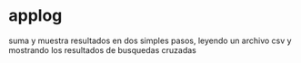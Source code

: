 # applog
suma y muestra resultados en dos simples pasos, leyendo un archivo csv y mostrando los resultados de busquedas cruzadas
